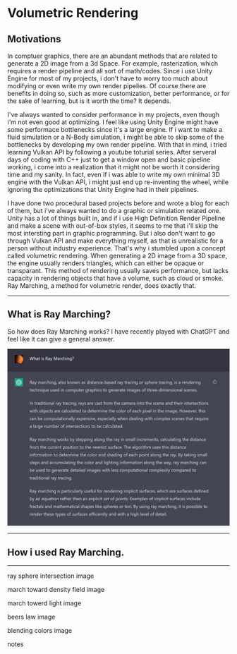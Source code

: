 # Volumetric Rendering



## Motivations

In comptuer graphics, there are an abundant methods that are related to generate a 2D image from a 3d Space. For example, rasterization, which requires a render pipeline and all sort of math/codes. Since i use Unity Engine for most of my projects, i don't have to worry too much about modifying or even write my own render pipelies. Of course there are benefits in doing so, such as more customization, better performance, or for the sake of learning, but is it worth the time? It depends. 

I've always wanted to consider performance in my projects, even though i'm not even good at optimizing. I feel like using Unity Engine might have some performace bottlenecks since it's a large engine. If i want to make a fluid simulation or a N-Body simulation, i might be able to skip some of the bottlenecks by developing my own render pipeline. With that in mind, i tried learning Vulkan API by following a youtube toturial series. After serveral days of coding with C++ just to get a window open and basic pipeline working, i come into a realization that it might not be worth it considering time and my sanity. In fact, even if i was able to write my own minimal 3D engine with the Vulkan API, i might just end up re-inventing the wheel, while ignoring the optimizations that Unity Engine had in their pipelines.

I have done two procedural based projects before and wrote a blog for each of them, but i've always wanted to do a graphic or simulation related one. Unity has a lot of things built in, and if i use High Definition Render Pipeline and make a scene with out-of-box styles, it seems to me that i'll skip the most intersting part in graphic programming. But i also don't want to go through Vulkan API and make everything myself, as that is unrealistic for a person without industry experience. That's why i stumbled upon a concept called volumetric rendering. When generating a 2D image from a 3D space, the engine usually renders triangles, which can either be opaque or transparant. This method of rendering usually saves performance, but lacks capacity in rendering objects that have a volume, such as cloud or smoke. Ray Marching, a method for volumetric render, does exactly that.


---

## What is Ray Marching?

So how does Ray Marching works? I have recently played with ChatGPT and feel like it can give a general answer.

![ChatGPT says](images/gpt.png)

---

## How i used Ray Marching.


---
ray sphere intersection
image

march toward density field
image

march towerd light
image

beers law
image

blending colors
image

notes